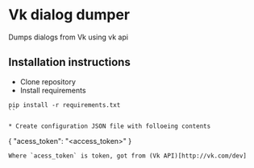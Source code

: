 # Vk dialog dumper

Dumps dialogs from Vk using vk api

## Installation instructions

* Clone repository
* Install requirements
```
pip install -r requirements.txt
``

* Create configuration JSON file with folloeing contents
```
{
	"acess_token": "<access_token>"
}
```
Where `acess_token` is token, got from (Vk API)[http://vk.com/dev]